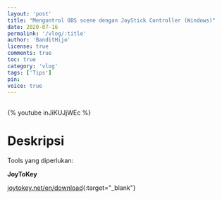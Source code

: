 ```yaml
---
layout: 'post'
title: "Mengontrol OBS scene dengan JoyStick Controller (Windows)"
date: 2020-07-16
permalink: '/vlog/:title'
author: 'BanditHijo'
license: true
comments: true
toc: true
category: 'vlog'
tags: ['Tips']
pin:
voice: true
---
```


<div style="margin-top:30px;"></div>

{% youtube inJiKUJjWEc %}

# Deskripsi

Tools yang diperlukan:

**JoyToKey**

[joytokey.net/en/download](https://joytokey.net/en/download){:target="_blank"}
